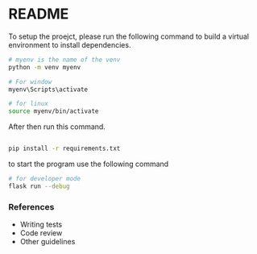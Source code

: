 # README #

To setup the proejct, please run the following command to build a virtual environment to install dependencies.

```bash
# myenv is the name of the venv
python -m venv myenv

# For window
myenv\Scripts\activate

# for linux
source myenv/bin/activate
```

After then run this command.

```bash

pip install -r requirements.txt
```

to start the program use the following command

```bash
# for developer mode
flask run --debug
```


### References ###

* Writing tests
* Code review
* Other guidelines
